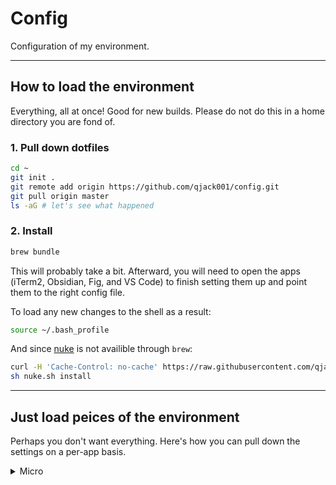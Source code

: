 # Config

Configuration of my environment.

---

## How to load the environment

Everything, all at once! Good for new builds. Please do not do this in
a home directory you are fond of.

### 1. Pull down dotfiles

```bash
cd ~
git init .
git remote add origin https://github.com/qjack001/config.git
git pull origin master
ls -aG # let's see what happened
```


### 2. Install

```bash
brew bundle
```

This will probably take a bit. Afterward, you will need to open the
apps (iTerm2, Obsidian, Fig, and VS Code) to finish setting them up
and point them to the right config file.

To load any new changes to the shell as a result:

```bash
source ~/.bash_profile
```

And since [nuke](https://github.com/qjack001/nuke) is not availible through `brew`:

```bash
curl -H 'Cache-Control: no-cache' https://raw.githubusercontent.com/qjack001/nuke/main/nuke.sh -o nuke.sh
sh nuke.sh install
```

---

## Just load peices of the environment

Perhaps you don't want everything. Here's how you can pull down the
settings on a per-app basis.


<details>
  <summary>Micro</summary>
  
  Make sure it's installed:
  
  ```bash
  brew install micro
  ```
  
  then:
  
  ```bash
  curl https://codeload.github.com/qjack001/config/tar.gz/main | tar -xz --strip=2 config-main/.config/micro
  mv micro ~/.config/ -f
  ```
</details>

